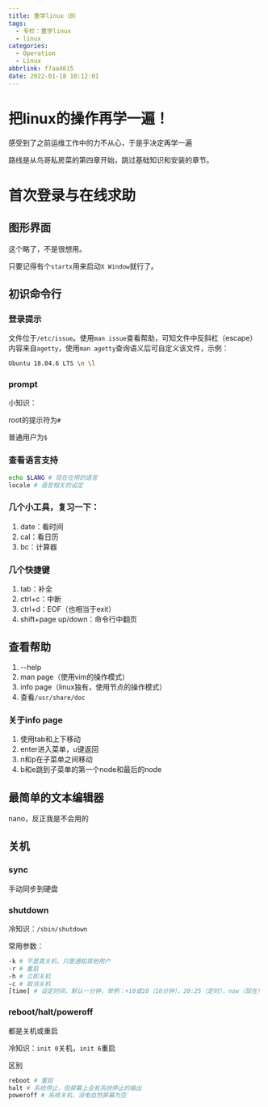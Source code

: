 ```yaml
---
title: 重学linux（0）
tags:
  - 专栏：重学linux
  - linux
categories:
  - Operation
  - Linux
abbrlink: f7aa4615
date: 2022-01-18 10:12:01
---
```


# 把linux的操作再学一遍！

感受到了之前运维工作中的力不从心，于是乎决定再学一遍

路线是从鸟哥私房菜的第四章开始，跳过基础知识和安装的章节。

# 首次登录与在线求助

## 图形界面

这个略了，不是很想用。

只要记得有个`startx`用来启动`X Window`就行了。

## 初识命令行

### 登录提示

文件位于`/etc/issue`。使用`man issue`查看帮助，可知文件中反斜杠（escape）内容来自`agetty`，使用`man agetty`查询语义后可自定义该文件，示例：

```bash
Ubuntu 18.04.6 LTS \n \l

```

### prompt

小知识：

root的提示符为`#`

普通用户为`$`

### 查看语言支持

```bash
echo $LANG # 现在在用的语言
locale # 语言相关的设定
```

### 几个小工具，复习一下：

1. date：看时间
2. cal：看日历
3. bc：计算器

### 几个快捷键

1. tab：补全
2. ctrl+c：中断
3. ctrl+d：EOF（也相当于exit）
4. shift+page up/down：命令行中翻页

## 查看帮助

1. --help
2. man page（使用vim的操作模式）
3. info page（linux独有，使用节点的操作模式）
4. 查看`/usr/share/doc`

### 关于info page

1. 使用tab和上下移动
2. enter进入菜单，u键返回
3. n和p在子菜单之间移动
4. b和e跳到子菜单的第一个node和最后的node

## 最简单的文本编辑器

nano，反正我是不会用的

## 关机

### sync

手动同步到硬盘

### shutdown

冷知识：`/sbin/shutdown`

常用参数：

```bash
-k # 不是真关机，只是通知其他用户
-r # 重启
-h # 立即关机
-c # 取消关机
[time] # 设定时间，默认一分钟，举例：+10或10（10分钟），20:25（定时），now（现在）
```

### reboot/halt/poweroff

都是关机或重启

冷知识：`init 0`关机，`init 6`重启

区别

```bash
reboot # 重启
halt # 系统停止，但屏幕上会有系统停止的输出
poweroff # 系统关机，没电自然屏幕为空
```





